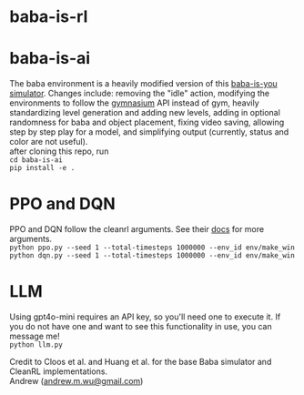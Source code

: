 # baba-is-rl

# baba-is-ai
The baba environment is a heavily modified version of this [baba-is-you simulator](https://github.com/nacloos/baba-is-ai). Changes include: removing the "idle" action, modifying the environments to follow the [gymnasium](https://gymnasium.farama.org/) API instead of gym, heavily standardizing level generation and adding new levels, adding in optional randomness for baba and object placement, fixing video saving, allowing step by step play for a model, and simplifying output (currently, status and color are not useful). \
after cloning this repo, run \
`cd baba-is-ai`\
`pip install -e .`

# PPO and DQN
PPO and DQN follow the cleanrl arguments. See their [docs](https://docs.cleanrl.dev/get-started/basic-usage/#two-ways-to-run) for more arguments. \
`python ppo.py --seed 1 --total-timesteps 1000000 --env_id env/make_win`\
`python dqn.py --seed 1 --total-timesteps 1000000 --env_id env/make_win`

# LLM
Using gpt4o-mini requires an API key, so you'll need one to execute it. If you do not have one and want to see this functionality in use, you can message me! \
`python llm.py`

Credit to Cloos et al. and Huang et al. for the base Baba simulator and CleanRL implementations.\
Andrew (andrew.m.wu@gmail.com)
